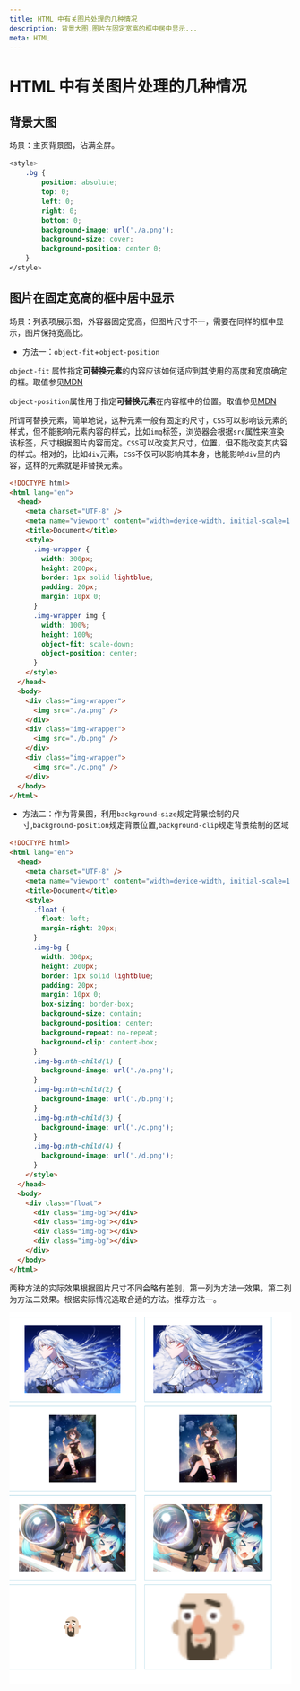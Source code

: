 ```yaml
---
title: HTML 中有关图片处理的几种情况
description: 背景大图,图片在固定宽高的框中居中显示...
meta: HTML
---
```


# HTML 中有关图片处理的几种情况

## 背景大图

场景：主页背景图，沾满全屏。

```css
<style>
	.bg {
		position: absolute;
		top: 0;
		left: 0;
		right: 0;
		bottom: 0;
		background-image: url('./a.png');
		background-size: cover;
		background-position: center 0;
	}
</style>
```

## 图片在固定宽高的框中居中显示

场景：列表项展示图，外容器固定宽高，但图片尺寸不一，需要在同样的框中显示，图片保持宽高比。

- 方法一：`object-fit`+`object-position`

`object-fit` 属性指定**可替换元素**的内容应该如何适应到其使用的高度和宽度确定的框。取值参见[MDN](https://developer.mozilla.org/zh-CN/docs/Web/CSS/object-fit)

`object-position`属性用于指定**可替换元素**在内容框中的位置。取值参见[MDN](https://developer.mozilla.org/zh-CN/docs/Web/CSS/object-position)

所谓可替换元素，简单地说，这种元素一般有固定的尺寸，`CSS`可以影响该元素的样式，但不能影响元素内容的样式，比如`img`标签，浏览器会根据`src`属性来渲染该标签，尺寸根据图片内容而定。`CSS`可以改变其尺寸，位置，但不能改变其内容的样式。相对的，比如`div`元素，`CSS`不仅可以影响其本身，也能影响`div`里的内容，这样的元素就是非替换元素。

```html
<!DOCTYPE html>
<html lang="en">
  <head>
    <meta charset="UTF-8" />
    <meta name="viewport" content="width=device-width, initial-scale=1.0" />
    <title>Document</title>
    <style>
      .img-wrapper {
        width: 300px;
        height: 200px;
        border: 1px solid lightblue;
        padding: 20px;
        margin: 10px 0;
      }
      .img-wrapper img {
        width: 100%;
        height: 100%;
        object-fit: scale-down;
        object-position: center;
      }
    </style>
  </head>
  <body>
    <div class="img-wrapper">
      <img src="./a.png" />
    </div>
    <div class="img-wrapper">
      <img src="./b.png" />
    </div>
    <div class="img-wrapper">
      <img src="./c.png" />
    </div>
  </body>
</html>
```

- 方法二：作为背景图，利用`background-size`规定背景绘制的尺寸,`background-position`规定背景位置,`background-clip`规定背景绘制的区域

```html
<!DOCTYPE html>
<html lang="en">
  <head>
    <meta charset="UTF-8" />
    <meta name="viewport" content="width=device-width, initial-scale=1.0" />
    <title>Document</title>
    <style>
      .float {
        float: left;
        margin-right: 20px;
      }
      .img-bg {
        width: 300px;
        height: 200px;
        border: 1px solid lightblue;
        padding: 20px;
        margin: 10px 0;
        box-sizing: border-box;
        background-size: contain;
        background-position: center;
        background-repeat: no-repeat;
        background-clip: content-box;
      }
      .img-bg:nth-child(1) {
        background-image: url('./a.png');
      }
      .img-bg:nth-child(2) {
        background-image: url('./b.png');
      }
      .img-bg:nth-child(3) {
        background-image: url('./c.png');
      }
      .img-bg:nth-child(4) {
        background-image: url('./d.png');
      }
    </style>
  </head>
  <body>
    <div class="float">
      <div class="img-bg"></div>
      <div class="img-bg"></div>
      <div class="img-bg"></div>
      <div class="img-bg"></div>
    </div>
  </body>
</html>
```

两种方法的实际效果根据图片尺寸不同会略有差别，第一列为方法一效果，第二列为方法二效果。根据实际情况选取合适的方法。推荐方法一。

![demo.jpg](../../assets/images/md/imglayout-demo.jpg)
